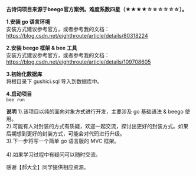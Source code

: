 **古诗词项目来源于beego官方案例。难度系数四星（★★★★☆☆☆☆☆☆）。**

**1.安装 go 语言环境**   
安装方式建议参考官方，或者参考我的文档：https://blog.csdn.net/eighthroute/article/details/80318224  

**2.安装 beego 框架 & bee 工具**  
安装方式建议参考官方，或者参考我的文档：https://blog.csdn.net/eighthroute/article/details/109708605

**3.初始化数据库**  
将根目录下 gushici.sql 导入到数据库中。  

**4.启动项目**  
 ``
 bee run
``

**说明**
1).该项目以纯的面向对象方式进行开发，主要涉及 go 基础语法 & beego 使用。<br/>
2).可能有人对封装的方式有质疑，欢迎一起交流，探讨出更好的封装方式。如果后期想到更好的封装方式，可能会对代码进行升级。<br/>
3).下一步将写一个简单 go 语言版的 MVC 框架。<br/><br/>
4).如果学习过程中有疑问可以随时交流。<br/>

感谢【郝大全】同学提供相应资源。  

